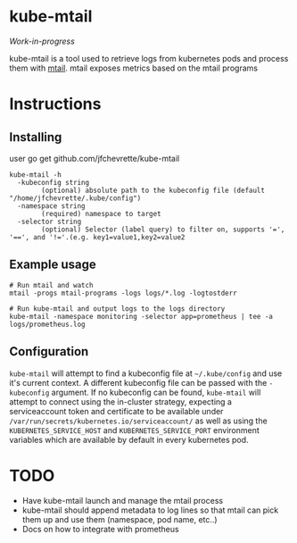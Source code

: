 # kube-mtail

*Work-in-progress*

kube-mtail is a tool used to retrieve logs from kubernetes pods and process them with [mtail](https://github.com/google/mtail). mtail exposes metrics based on the mtail programs

# Instructions

## Installing

user    go get github.com/jfchevrette/kube-mtail

    kube-mtail -h
      -kubeconfig string
            (optional) absolute path to the kubeconfig file (default "/home/jfchevrette/.kube/config")
      -namespace string
            (required) namespace to target
      -selector string
            (optional) Selector (label query) to filter on, supports '=', '==', and '!='.(e.g. key1=value1,key2=value2

## Example usage

    # Run mtail and watch
    mtail -progs mtail-programs -logs logs/*.log -logtostderr

    # Run kube-mtail and output logs to the logs directory
    kube-mtail -namespace monitoring -selector app=prometheus | tee -a logs/prometheus.log


## Configuration

`kube-mtail` will attempt to find a kubeconfig file at `~/.kube/config` and use it's current context. A different kubeconfig file can be passed with the `-kubeconfig` argument. If no kubeconfig can be found, `kube-mtail` will attempt to connect using the in-cluster strategy, expecting a serviceaccount token and certificate to be available under `/var/run/secrets/kubernetes.io/serviceaccount/` as well as using the `KUBERNETES_SERVICE_HOST` and `KUBERNETES_SERVICE_PORT` environment variables which are available by default in every kubernetes pod.

# TODO
- Have kube-mtail launch and manage the mtail process
- kube-mtail should append metadata to log lines so that mtail can pick them up and use them (namespace, pod name, etc..)
- Docs on how to integrate with prometheus

